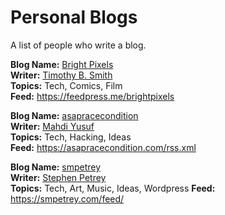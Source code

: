 # Personal Blogs
A list of people who write a blog.

**Blog Name:** [Bright Pixels](https://brightpixels.blog/)  
**Writer:** [Timothy B. Smith](https://ttimsmith.com/)  
**Topics:** Tech, Comics, Film  
**Feed:** <https://feedpress.me/brightpixels>

**Blog Name:** [asapracecondition](https://asapracecondition.com/)  
**Writer:** [Mahdi Yusuf](https://twitter.com/myusuf3)  
**Topics:** Tech, Hacking, Ideas  
**Feed:** <https://asapracecondition.com/rss.xml>

**Blog Name:** [smpetrey](https://smpetrey.com/)  
**Writer:** [Stephen Petrey](https://twitter.com/smpetrey)  
**Topics:** Tech, Art, Music, Ideas, Wordpress
**Feed:** <https://smpetrey.com/feed/>
